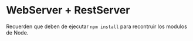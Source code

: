 # WebServer + RestServer

Recuerden que deben de ejecutar ```npm install``` para recontruir los modulos de Node.

